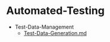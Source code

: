 
# Automated-Testing

- Test-Data-Management
  - [Test-Data-Generation.md](./Test-Data-Generation.md)
